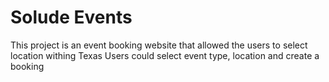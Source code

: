# Solude Events
This project is an event booking website that allowed the users to select location withing Texas 
Users could select event type, location and create a booking 
